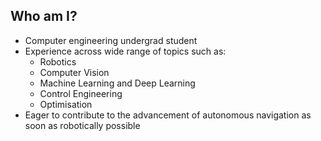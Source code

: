 ## Who am I?
- Computer engineering undergrad student
- Experience across wide range of topics such as:
  - Robotics
  - Computer Vision
  - Machine Learning and Deep Learning
  - Control Engineering
  - Optimisation
- Eager to contribute to the advancement of autonomous navigation as soon as robotically possible
<!--
**Kishok-S-123/Kishok-S-123** is a ✨ _special_ ✨ repository because its `README.md` (this file) appears on your GitHub profile.

Here are some ideas to get you started:

- 🔭 I’m currently working on ...
- 🌱 I’m currently learning ...
- 👯 I’m looking to collaborate on ...
- 🤔 I’m looking for help with ...
- 💬 Ask me about ...
- 📫 How to reach me: ...
- 😄 Pronouns: ...
- ⚡ Fun fact: ...
-->
